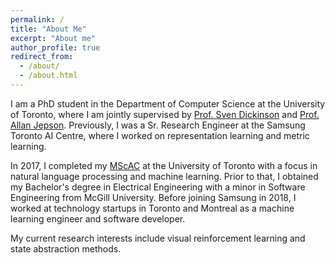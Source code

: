 ```yaml
---
permalink: /
title: "About Me"
excerpt: "About me"
author_profile: true
redirect_from: 
  - /about/
  - /about.html
---
```


I am a PhD student in the Department of Computer Science at the University of Toronto, where I am jointly supervised by [Prof. Sven Dickinson](https://www.cs.toronto.edu/~sven/) and [Prof. Allan Jepson](https://www.cs.toronto.edu/~jepson/). Previously, I was a Sr. Research Engineer at the Samsung Toronto AI Centre, where I worked on representation learning and metric learning. 

In 2017, I completed my [MScAC](https://mscac.utoronto.ca/) at the University of Toronto with a focus in natural language processing and machine learning. Prior to that, I obtained my Bachelor's degree in Electrical Engineering with a minor in Software Engineering from McGill University. Before joining Samsung in 2018, I worked at technology startups in Toronto and Montreal as a machine learning engineer and software developer.

My current research interests include visual reinforcement learning and state abstraction methods.
